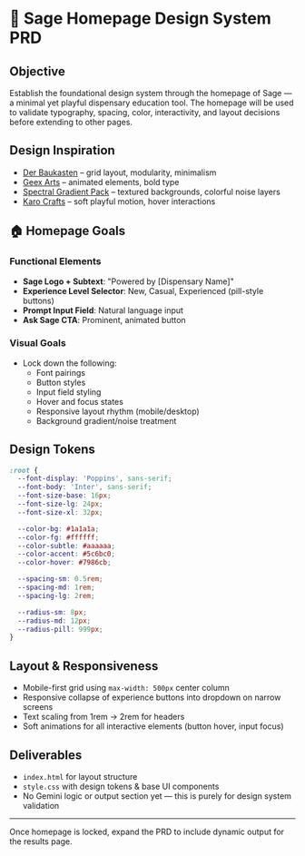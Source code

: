 
# 🧠 Sage Homepage Design System PRD

## Objective
Establish the foundational design system through the homepage of Sage — a minimal yet playful dispensary education tool. The homepage will be used to validate typography, spacing, color, interactivity, and layout decisions before extending to other pages.

## Design Inspiration
- [Der Baukasten](https://www.der-baukasten.com) – grid layout, modularity, minimalism
- [Geex Arts](https://www.geex-arts.com) – animated elements, bold type
- [Spectral Gradient Pack](https://ui8.net/basit/products/spectral-gradient--noisy-textured-background-pack?rel=muzli) – textured backgrounds, colorful noise layers
- [Karo Crafts](https://www.karocrafts.com) – soft playful motion, hover interactions

## 🏠 Homepage Goals

### Functional Elements
- **Sage Logo + Subtext**: "Powered by [Dispensary Name]"
- **Experience Level Selector**: New, Casual, Experienced (pill-style buttons)
- **Prompt Input Field**: Natural language input
- **Ask Sage CTA**: Prominent, animated button

### Visual Goals
- Lock down the following:
  - Font pairings
  - Button styles
  - Input field styling
  - Hover and focus states
  - Responsive layout rhythm (mobile/desktop)
  - Background gradient/noise treatment

## Design Tokens

```css
:root {
  --font-display: 'Poppins', sans-serif;
  --font-body: 'Inter', sans-serif;
  --font-size-base: 16px;
  --font-size-lg: 24px;
  --font-size-xl: 32px;

  --color-bg: #1a1a1a;
  --color-fg: #ffffff;
  --color-subtle: #aaaaaa;
  --color-accent: #5c6bc0;
  --color-hover: #7986cb;

  --spacing-sm: 0.5rem;
  --spacing-md: 1rem;
  --spacing-lg: 2rem;

  --radius-sm: 8px;
  --radius-md: 12px;
  --radius-pill: 999px;
}
```

## Layout & Responsiveness
- Mobile-first grid using `max-width: 500px` center column
- Responsive collapse of experience buttons into dropdown on narrow screens
- Text scaling from 1rem → 2rem for headers
- Soft animations for all interactive elements (button hover, input focus)

## Deliverables
- `index.html` for layout structure
- `style.css` with design tokens & base UI components
- No Gemini logic or output section yet — this is purely for design system validation

---

Once homepage is locked, expand the PRD to include dynamic output for the results page.
